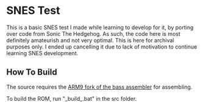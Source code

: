 # SNES Test

This is a basic SNES test I made while learning to develop for it, by porting over code from Sonic The Hedgehog. As such, the code here 
is most definitely amateurish and not very optimal. This is here for archival purposes only. I ended up cancelling it due to lack of motivation 
to continue learning SNES development.

## How To Build

The source requires the [ARM9 fork of the bass assembler](https://github.com/ARM9/bass) for assembling.

To build the ROM, run "\_build\_.bat" in the src folder.
